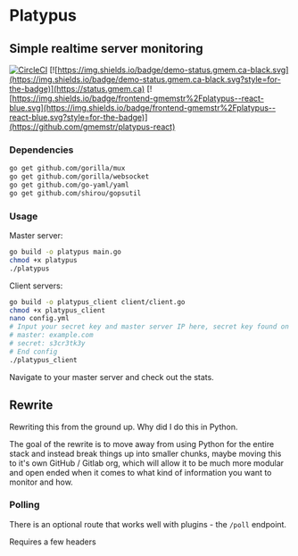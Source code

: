 # Platypus
## Simple realtime server monitoring

[![CircleCI](https://circleci.com/gh/gmemstr/Platypus.svg?style=svg)](https://circleci.com/gh/gmemstr/Platypus)
[![https://img.shields.io/badge/demo-status.gmem.ca-black.svg](https://img.shields.io/badge/demo-status.gmem.ca-black.svg?style=for-the-badge)](https://status.gmem.ca) 
[![https://img.shields.io/badge/frontend-gmemstr%2Fplatypus--react-blue.svg](https://img.shields.io/badge/frontend-gmemstr%2Fplatypus--react-blue.svg?style=for-the-badge)](https://github.com/gmemstr/platypus-react)

### Dependencies

```bash
go get github.com/gorilla/mux
go get github.com/gorilla/websocket
go get github.com/go-yaml/yaml
go get github.com/shirou/gopsutil
```

### Usage

Master server:
```bash
go build -o platypus main.go
chmod +x platypus
./platypus
```

Client servers:
```bash
go build -o platypus_client client/client.go
chmod +x platypus_client
nano config.yml
# Input your secret key and master server IP here, secret key found on master server in .secret
# master: example.com
# secret: s3cr3tk3y
# End config
./platypus_client
```

Navigate to your master server and check out the stats.

## Rewrite 

Rewriting this from the ground up. Why did I do this in Python.

The goal of the rewrite is to move away from using Python for the entire stack 
and instead break things up into smaller chunks, maybe moving this to it's own
GitHub / Gitlab org, which will allow it to be much more modular and open ended
when it comes to what kind of information you want to monitor and how.

### Polling

There is an optional route that works well with plugins - the `/poll` endpoint.

Requires a few headers